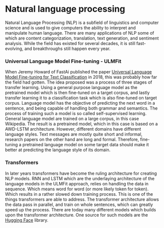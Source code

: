 
# Natural language processing
Natural Language Processing (NLP) is a subfield of linguistics and computer science and is used to give computers the ability to interpret and manipulate human language.
There are many applications of NLP some of which are content categorization, translation, text generation, and sentiment analysis.
While the field has existed for several decades, it is still fast-evolving, and breakthroughs still happen every year.

### Universal Language Model Fine-tuning - ULMFit
When Jeremy Howard of FastAi published the paper [Universal Language Model Fine-tuning for Text Classification](https://arxiv.org/abs/1801.06146) in 2018,
this was probably how far the field had gotten.
The idea proposed was a process of three stages of transfer learning.
Using a general purpose language model as the pretrained model which is then fine-tuned on a target corpus, and lastly transfer learning it to a classification task which is also fine-tuned on target corpus.
Language model has the objective of predicting the next word in a sentence,
and being capable of handling both grammar and semantics.
The process of training such a model is so called self-supervised learning.
General language model are trained on a large corpus, in this case Wikipedia.
The result is a pretrained model, which in this case is based on a AWD-LSTM architecture.
However, different domains have different language styles.
Text messages are mostly quite short and informal,
research papers on the other hand are long and formal.
Therefore, fine-tuning a pretrained language model on some target data should make it better at predicting the language style of its domain.

### Transformers
In later years transformers have become the ruling architecture for creating NLP models.
RNN and LSTM which are the underlaying architecture of the language models in the ULMFit approach,
relies on handling the data in sequence. Which means word for word (or more likely token for token).
Which results in a rather slowed down training process.
This is one of the things transformers are able to address.
The transformer architecture allows the data pass in parallel, and train on whole sentences, which can greatly speed up the process.
There are today many different models which builds upon the transformer architecture.
One source for such models are the [Hugging Face](https://huggingface.co) library.
